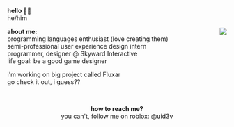 
<b>hello 👋🏻</b><br/>
he/him

<img align="right" src="https://cdn.discordapp.com/attachments/1017002131091365901/1213164736875597955/petpet.gif?ex=65f47ab4&is=65e205b4&hm=2c4475b1f380f1d51f2da3936196f7d7ac111d637f0b918cf4f4acbfb1f0bb57&">

<p align="left">
  <b>about me:</b><br/>
  programming languages enthusiast (love creating them)</br>
  semi-professional user experience design intern</br>
  programmer, designer @ Skyward Interactive</br>
  life goal: be a good game designer</br>

  i'm working on big project called Fluxar</br>
  go check it out, i guess??</br>
</p>

<br/>
<p align="center">
  <b>how to reach me?</b><br/>
  you can't, follow me on roblox: @uid3v
</p>
